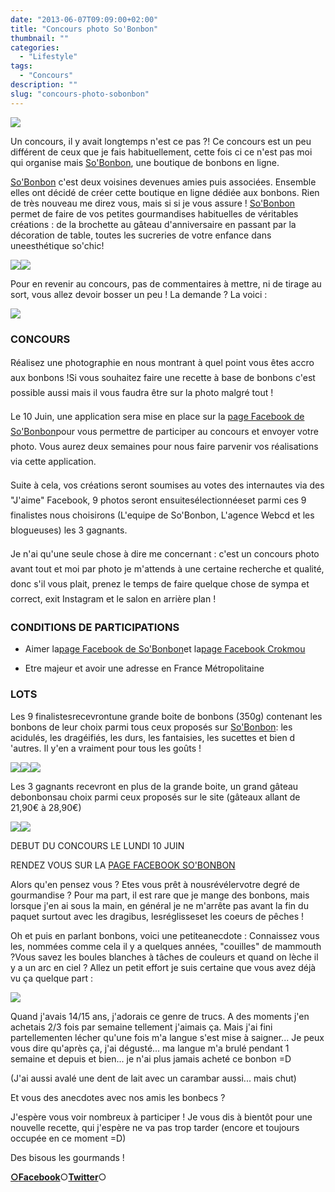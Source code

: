 ```yaml
---
date: "2013-06-07T09:09:00+02:00"
title: "Concours photo So'Bonbon"
thumbnail: ""
categories:
  - "Lifestyle"
tags:
  - "Concours"
description: ""
slug: "concours-photo-sobonbon"
---
```


[![](https://images.crokmou.com/Capture-d-E2-80-99e-CC-81cran-2013-06-06-a-CC-80-20.58.11-300x2561-300x256.png)](https://images.crokmou.com/Capture-d-E2-80-99e-CC-81cran-2013-06-06-a-CC-80-20.58.11-300x2561.png)

Un concours, il y avait longtemps n'est ce pas ?! Ce concours est un peu différent de ceux que je fais habituellement, cette fois ci ce n'est pas moi qui organise mais [So'Bonbon](http://www.so-bonbon.fr/), une boutique de bonbons en ligne.

[So'Bonbon](http://www.so-bonbon.fr/) c'est deux voisines devenues amies puis associées. Ensemble elles ont décidé de créer cette boutique en ligne dédiée aux bonbons. Rien de très nouveau me direz vous, mais si si je vous assure ! [So'Bonbon](http://www.so-bonbon.fr/) permet de faire de vos petites gourmandises habituelles de véritables créations : de la brochette au gâteau d'anniversaire en passant par la décoration de table, toutes les sucreries de votre enfance dans uneesthétique so'chic!

[![](https://images.crokmou.com/Capture-d-25E2-2580-2599e-25CC-2581cran-2013-06-06-a-25CC-2580-21.13.04-277x3001-277x300.png)](https://images.crokmou.com/Capture-d-25E2-2580-2599e-25CC-2581cran-2013-06-06-a-25CC-2580-21.13.04-277x3001.png)[![](https://images.crokmou.com/Capture-d-25E2-2580-2599e-25CC-2581cran-2013-06-06-a-25CC-2580-21.13.29-253x3001-253x300.png)](https://images.crokmou.com/Capture-d-25E2-2580-2599e-25CC-2581cran-2013-06-06-a-25CC-2580-21.13.29-253x3001.png)

Pour en revenir au concours, pas de commentaires à mettre, ni de tirage au sort, vous allez devoir bosser un peu ! La demande ? La voici :

[![](https://images.crokmou.com/accroche-jaime-v2-300x2591-300x259.jpg)](https://images.crokmou.com/accroche-jaime-v2-300x2591.jpg)

### CONCOURS

<div style="line-height: 24px;">Réalisez une photographie en nous montrant à quel point vous êtes accro aux bonbons !Si vous souhaitez faire une recette à base de bonbons c'est possible aussi mais il vous faudra être sur la photo malgré tout !

Le 10 Juin, une application sera mise en place sur la [page Facebook de So'Bonbon](https://www.facebook.com/pages/Sobonbon/258021314308847)pour vous permettre de participer au concours et envoyer votre photo. Vous aurez deux semaines pour nous faire parvenir vos réalisations via cette application.

Suite à cela, vos créations seront soumises au votes des internautes via des "J'aime" Facebook, 9 photos seront ensuitesélectionnéeset parmi ces 9 finalistes nous choisirons (L'equipe de So'Bonbon, L'agence Webcd et les blogueuses) les 3 gagnants.  

Je n'ai qu'une seule chose à dire me concernant : c'est un concours photo avant tout et moi par photo je m'attends à une certaine recherche et qualité, donc s'il vous plait, prenez le temps de faire quelque chose de sympa et correct, exit Instagram et le salon en arrière plan !

</div>

### CONDITIONS DE PARTICIPATIONS

*   Aimer la[page Facebook de So'Bonbon](https://www.facebook.com/pages/Sobonbon/258021314308847)et la[page Facebook Crokmou](https://www.facebook.com/pages/CroKMou/148093255259077)

*   Etre majeur et avoir une adresse en France Métropolitaine

### LOTS

Les 9 finalistesrecevrontune grande boite de bonbons (350g) contenant les bonbons de leur choix parmi tous ceux proposés sur [So'Bonbon](http://www.so-bonbon.fr/): les acidulés, les dragéifiés, les durs, les fantaisies, les sucettes et bien d 'autres. Il y'en a vraiment pour tous les goûts !

[![](https://images.crokmou.com/Capture-d-E2-80-99e-CC-81cran-2013-06-06-a-CC-80-21.37.421.png)](https://images.crokmou.com/Capture-d-E2-80-99e-CC-81cran-2013-06-06-a-CC-80-21.37.421.png)[![](https://images.crokmou.com/Capture-d-E2-80-99e-CC-81cran-2013-06-06-a-CC-80-21.38.081.png)](https://images.crokmou.com/Capture-d-E2-80-99e-CC-81cran-2013-06-06-a-CC-80-21.38.081.png)[![](https://images.crokmou.com/Capture-d-E2-80-99e-CC-81cran-2013-06-06-a-CC-80-21.38.421.png)](https://images.crokmou.com/Capture-d-E2-80-99e-CC-81cran-2013-06-06-a-CC-80-21.38.421.png)

Les 3 gagnants recevront en plus de la grande boite, un grand gâteau debonbonsau choix parmi ceux proposés sur le site (gâteaux allant de 21,90€ à 28,90€)  

[![](https://images.crokmou.com/Capture-d-E2-80-99e-CC-81cran-2013-06-06-a-CC-80-21.40.53-300x3001-300x300.png)](https://images.crokmou.com/Capture-d-E2-80-99e-CC-81cran-2013-06-06-a-CC-80-21.40.53-300x3001.png)[![](https://images.crokmou.com/Capture-d-E2-80-99e-CC-81cran-2013-06-06-a-CC-80-21.41.55-300x3001-300x300.png)](https://images.crokmou.com/Capture-d-E2-80-99e-CC-81cran-2013-06-06-a-CC-80-21.41.55-300x3001.png)

DEBUT DU CONCOURS LE LUNDI 10 JUIN

RENDEZ VOUS SUR LA [PAGE FACEBOOK SO'BONBON](https://www.facebook.com/pages/Sobonbon/258021314308847)

Alors qu'en pensez vous ? Etes vous prêt à nousrévélervotre degré de gourmandise ? Pour ma part, il est rare que je mange des bonbons, mais lorsque j'en ai sous la main, en général je ne m'arrête pas avant la fin du paquet surtout avec les dragibus, lesréglisseset les coeurs de pêches !

Oh et puis en parlant bonbons, voici une petiteanecdote : Connaissez vous les, nommées comme cela il y a quelques années, "couilles" de mammouth ?Vous savez les boules blanches à tâches de couleurs et quand on lèche il y a un arc en ciel ? Allez un petit effort je suis certaine que vous avez déjà vu ça quelque part :

[![](https://images.crokmou.com/P10408841.jpg)](https://images.crokmou.com/P10408841.jpg)

Quand j'avais 14/15 ans, j'adorais ce genre de trucs. A des moments j'en achetais 2/3 fois par semaine tellement j'aimais ça. Mais j'ai fini partellementen lécher qu'une fois m'a langue s'est mise à saigner... Je peux vous dire qu'après ça, j'ai dégusté... ma langue m'a brulé pendant 1 semaine et depuis et bien... je n'ai plus jamais acheté ce bonbon =D

(J'ai aussi avalé une dent de lait avec un carambar aussi... mais chut)

Et vous des anecdotes avec nos amis les bonbecs ?

J'espère vous voir nombreux à participer ! Je vous dis à bientôt pour une nouvelle recette, qui j'espère ne va pas trop tarder (encore et toujours occupée en ce moment =D)

Des bisous les gourmands !

[**○<span style="font-size: xx-small; margin: 0px; outline: 0px; padding: 0px;"><span style="font-family: Arial, Helvetica, sans-serif; margin: 0px; outline: 0px; padding: 0px;"></span></span>Facebook**](https://www.facebook.com/pages/CroKMou/148093255259077)○[**Twitter**](https://twitter.com/Crokmou)○


